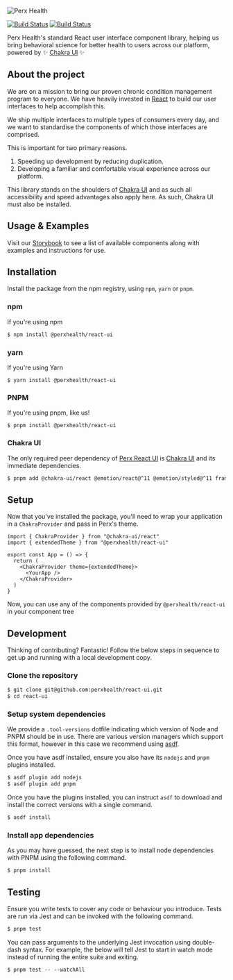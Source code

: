 ![Perx Health](https://user-images.githubusercontent.com/4101096/163123610-9dfa9263-1518-4f5d-8839-9ddc142a513e.png)

[![Build Status](https://github.com/perxhealth/react-ui/actions/workflows/publish.yml/badge.svg)](https://github.com/perxhealth/react-ui/actions/workflows/publish.yml) [![Build Status](https://github.com/perxhealth/react-ui/actions/workflows/main.yml/badge.svg)](https://github.com/perxhealth/react-ui/actions/workflows/main.yml)

Perx Health's standard React user interface component library, helping us bring
behavioral science for better health to users across our platform, powered by
:sparkles: [Chakra UI](https://chakra-ui.com/) :sparkles:

## About the project

We are on a mission to bring our proven chronic condition management program to
everyone. We have heavily invested in [React](https://reactjs.org/) to build our
user interfaces to help accomplish this.

We ship multiple interfaces to multiple types of consumers every day, and we
want to standardise the components of which those interfaces are comprised.

This is important for two primary reasons.

1. Speeding up development by reducing duplication.
2. Developing a familiar and comfortable visual experience across our platform.

This library stands on the shoulders of [Chakra UI](https://chakra-ui.com) and
as such all accessibility and speed advantages also apply here. As such, Chakra
UI must also be installed.

## Usage & Examples

Visit our [Storybook](https://perxhealth.github.io/react-ui) to see a list of
available components along with examples and instructions for use.

## Installation

Install the package from the npm registry, using `npm`, `yarn` or `pnpm`.

### npm

If you're using npm

```bash
$ npm install @perxhealth/react-ui
```

### yarn

If you're using Yarn

```
$ yarn install @perxhealth/react-ui
```

### PNPM

If you're using pnpm, like us!

```
$ pnpm install @perxhealth/react-ui
```

### Chakra UI

The only required peer dependency of [Perx React UI](https://github.com/perxhealth.com/react-ui) is [Chakra UI](https://chakra-ui.com/) and its immediate dependencies.

```bash
$ pnpm add @chakra-ui/react @emotion/react@^11 @emotion/styled@^11 framer-motion@^6
```

## Setup

Now that you've installed the package, you'll need to wrap your application
in a `ChakraProvider` and pass in Perx's theme.

```tsx
import { ChakraProvider } from "@chakra-ui/react"
import { extendedTheme } from "@perxhealth/react-ui"

export const App = () => {
  return (
    <ChakraProvider theme={extendedTheme}>
      <YourApp />
    </ChakraProvider>
  )
}
```

Now, you can use any of the components provided by `@perxhealth/react-ui` in
your component tree

## Development

Thinking of contributing? Fantastic! Follow the below steps in sequence to get
up and running with a local development copy.

### Clone the repository

```bash
$ git clone git@github.com:perxhealth/react-ui.git
$ cd react-ui
```

### Setup system dependencies

We provide a `.tool-versions` dotfile indicating which version of Node
and PNPM should be in use. There are various version managers which support this
format, however in this case we recommend using [asdf](https://github.com/asdf-vm/asdf).

Once you have asdf installed, ensure you also have its `nodejs` and `pnpm`
plugins installed.

```bash
$ asdf plugin add nodejs
$ asdf plugin add pnpm
```

Once you have the plugins installed, you can instruct `asdf` to download
and install the correct versions with a single command.

```bash
$ asdf install
```

### Install app dependencies

As you may have guessed, the next step is to install node dependencies with PNPM
using the following command.

```bash
$ pnpm install
```

## Testing

Ensure you write tests to cover any code or behaviour you introduce. Tests are
run via Jest and can be invoked with the following command.

```bash
$ pnpm test
```

You can pass arguments to the underlying Jest invocation using double-dash
syntax. For example, the below will tell Jest to start in watch mode instead of
running the entire suite and exiting.

```
$ pnpm test -- --watchAll
```
